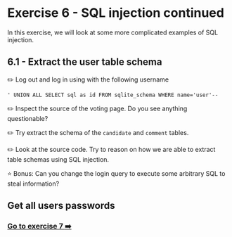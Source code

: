 # Exercise 6 - SQL injection continued

In this exercise, we will look at some more complicated examples of SQL injection. 

## 6.1 - Extract the user table schema

:pencil2: Log out and log in using with the following username

```
' UNION ALL SELECT sql as id FROM sqlite_schema WHERE name='user'--
```

:pencil2: Inspect the source of the voting page. Do you see anything questionable? 

:pencil2: Try extract the schema of the `candidate` and `comment` tables. 

:pencil2: Look at the source code. Try to reason on how we are able to extract table schemas using SQL injection.

:star: Bonus: Can you change the login query to execute some arbitrary SQL to steal information?

## Get all users passwords



### [Go to exercise 7 :arrow_right:](../exercise-7/README.md)
